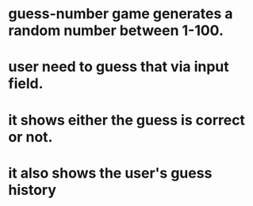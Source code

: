 # guess-number game generates a random number between 1-100.
# user need to guess that via input field.
# it shows either the guess is correct or not.
# it also shows the user's guess history
